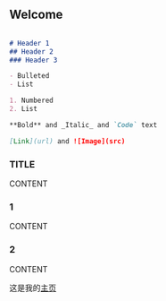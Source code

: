 ## Welcome

```markdown

# Header 1
## Header 2
### Header 3

- Bulleted
- List

1. Numbered
2. List

**Bold** and _Italic_ and `Code` text

[Link](url) and ![Image](src)
```

### TITLE

CONTENT

### 1

CONTENT

### 2

CONTENT

这是我的[主页](https://judithabc.github.io/)
